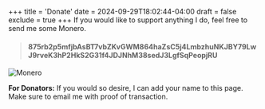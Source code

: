 +++
title = 'Donate'
date = 2024-09-29T18:02:44-04:00
draft = false
exclude = true
+++
If you would like to support anything I do, feel free to send me some Monero. 

> #### 875rb2p5mfjbAsBT7vbZKvGWM864haZsC5j4LmbzhuNKJBY79LwJ9rveK3hP2HkS2G31f4JDJNhM38sedJ3LgfSqPeopjRU
![Monero](/pics/monero.png)

**For Donators:** If you would so desire, I can add your name to this page. Make sure to email me with proof of transaction.